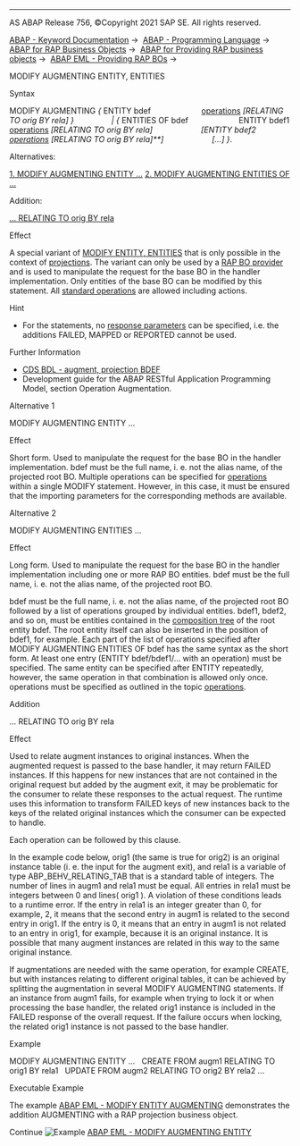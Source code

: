   

* * *

AS ABAP Release 756, ©Copyright 2021 SAP SE. All rights reserved.

[ABAP - Keyword Documentation](javascript:call_link\('abenabap.htm'\)) →  [ABAP - Programming Language](javascript:call_link\('abenabap_reference.htm'\)) →  [ABAP for RAP Business Objects](javascript:call_link\('abenabap_for_rap_bos.htm'\)) →  [ABAP for Providing RAP business objects](javascript:call_link\('abenabap_provide_rap_bos.htm'\)) →  [ABAP EML - Providing RAP BOs](javascript:call_link\('abeneml_in_abp.htm'\)) → 

MODIFY AUGMENTING ENTITY, ENTITIES

Syntax

MODIFY AUGMENTING *{* ENTITY bdef
                      [operations](javascript:call_link\('abapmodify_entity_entities_op.htm'\)) *\[*RELATING TO orig BY rela*\]* *}*
                *|* *{* ENTITIES OF bdef
                      ENTITY bdef1 [operations](javascript:call_link\('abapmodify_entity_entities_op.htm'\)) *\[*RELATING TO orig BY rela*\]*
                     *\[*ENTITY bdef2 [operations](javascript:call_link\('abapmodify_entity_entities_op.htm'\)) *\[*RELATING TO orig BY rela*\]**\]*
                     *\[*...*\]* *}*.

Alternatives:

[1\. MODIFY AUGMENTING ENTITY ...](#!ABAP_ALTERNATIVE_1@1@)
[2\. MODIFY AUGMENTING ENTITIES OF ...](#!ABAP_ALTERNATIVE_2@2@)

Addition:

[... RELATING TO orig BY rela](#!ABAP_ONE_ADD@1@)

Effect

A special variant of [MODIFY ENTITY, ENTITIES](javascript:call_link\('abapmodify_entity_entities.htm'\)) that is only possible in the context of [projections](javascript:call_link\('abencds_define_view_as_projection.htm'\)). The variant can only be used by a [RAP BO provider](javascript:call_link\('abenrap_bo_provider_glosry.htm'\) "Glossary Entry") and is used to manipulate the request for the base BO in the handler implementation. Only entities of the base BO can be modified by this statement. All [standard operations](javascript:call_link\('abencrud_glosry.htm'\) "Glossary Entry") are allowed including actions.

Hint

-   For the statements, no [response parameters](javascript:call_link\('abapeml_response.htm'\)) can be specified, i.e. the additions FAILED, MAPPED or REPORTED cannot be used.

Further Information

-   [CDS BDL - augment, projection BDEF](javascript:call_link\('abenbdl_augment_projection.htm'\))
-   Development guide for the ABAP RESTful Application Programming Model, section Operation Augmentation.

Alternative 1   

MODIFY AUGMENTING ENTITY ...

Effect

Short form. Used to manipulate the request for the base BO in the handler implementation. bdef must be the full name, i. e. not the alias name, of the projected root BO. Multiple operations can be specified for [operations](javascript:call_link\('abapmodify_entity_entities_op.htm'\)) within a single MODIFY statement. However, in this case, it must be ensured that the importing parameters for the corresponding methods are available.

Alternative 2   

MODIFY AUGMENTING ENTITIES ...

Effect

Long form. Used to manipulate the request for the base BO in the handler implementation including one or more RAP BO entities. bdef must be the full name, i. e. not the alias name, of the projected root BO.

bdef must be the full name, i. e. not the alias name, of the projected root BO followed by a list of operations grouped by individual entities. bdef1, bdef2, and so on, must be entities contained in the [composition tree](javascript:call_link\('abencds_composition_tree_glosry.htm'\) "Glossary Entry") of the root entity bdef. The root entity itself can also be inserted in the position of bdef1, for example. Each part of the list of operations specified after MODIFY AUGMENTING ENTITIES OF bdef has the same syntax as the short form. At least one entry (ENTITY bdef/bdef1/... with an operation) must be specified. The same entity can be specified after ENTITY repeatedly, however, the same operation in that combination is allowed only once. operations must be specified as outlined in the topic [operations](javascript:call_link\('abapmodify_entity_entities_op.htm'\)).

Addition   

... RELATING TO orig BY rela

Effect

Used to relate augment instances to original instances. When the augmented request is passed to the base handler, it may return FAILED instances. If this happens for new instances that are not contained in the original request but added by the augment exit, it may be problematic for the consumer to relate these responses to the actual request. The runtime uses this information to transform FAILED keys of new instances back to the keys of the related original instances which the consumer can be expected to handle.

Each operation can be followed by this clause.

In the example code below, orig1 (the same is true for orig2) is an original instance table (i. e. the input for the augment exit), and rela1 is a variable of type ABP\_BEHV\_RELATING\_TAB that is a standard table of integers. The number of lines in augm1 and rela1 must be equal. All entries in rela1 must be integers between 0 and lines( orig1 ). A violation of these conditions leads to a runtime error. If the entry in rela1 is an integer greater than 0, for example, 2, it means that the second entry in augm1 is related to the second entry in orig1. If the entry is 0, it means that an entry in augm1 is not related to an entry in orig1, for example, because it is an original instance. It is possible that many augment instances are related in this way to the same original instance.

If augmentations are needed with the same operation, for example CREATE, but with instances relating to different original tables, it can be achieved by splitting the augmentation in several MODIFY AUGMENTING statements. If an instance from augm1 fails, for example when trying to lock it or when processing the base handler, the related orig1 instance is included in the FAILED response of the overall request. If the failure occurs when locking, the related orig1 instance is not passed to the base handler.

Example

MODIFY AUGMENTING ENTITY ...
  CREATE FROM augm1 RELATING TO orig1 BY rela1
  UPDATE FROM augm2 RELATING TO orig2 BY rela2 ...

Executable Example

The example [ABAP EML - MODIFY ENTITY AUGMENTING](javascript:call_link\('abeneml_modify_augmenting_abexa.htm'\)) demonstrates the addition AUGMENTING with a RAP projection business object.

Continue
![Example](exa.gif "Example") [ABAP EML - MODIFY AUGMENTING ENTITY](javascript:call_link\('abeneml_modify_augmenting_abexa.htm'\))